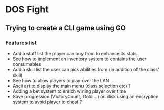 # DOS Fight
## Trying to create a CLI game using GO

### Features list 
* Add a stuff list the player can buy from to enhance its stats 
* See how to implement an inventory system to contains the user consumables
* Add a skill list the user can pick abilities from (in addition of the class' skill)
* See how to allow players to play over the LAN 
* Ascii art to display the main menu (class selection etc) ?
* Adding a bet system to enrich wining player over time
* Save progression (VictoryCount, Gold ...) on disk using an encryption system to avoid player to cheat ?
